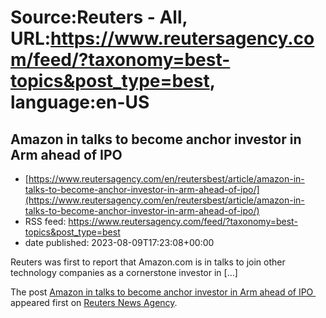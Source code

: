 # Source:Reuters - All, URL:https://www.reutersagency.com/feed/?taxonomy=best-topics&post_type=best, language:en-US

## Amazon in talks to become anchor investor in Arm ahead of IPO
 - [https://www.reutersagency.com/en/reutersbest/article/amazon-in-talks-to-become-anchor-investor-in-arm-ahead-of-ipo/](https://www.reutersagency.com/en/reutersbest/article/amazon-in-talks-to-become-anchor-investor-in-arm-ahead-of-ipo/)
 - RSS feed: https://www.reutersagency.com/feed/?taxonomy=best-topics&post_type=best
 - date published: 2023-08-09T17:23:08+00:00

<p>Reuters was first to report that Amazon.com is in talks to join other technology companies as a cornerstone investor in [&#8230;]</p>
<p>The post <a href="https://www.reutersagency.com/en/reutersbest/article/amazon-in-talks-to-become-anchor-investor-in-arm-ahead-of-ipo/" rel="nofollow">Amazon in talks to become anchor investor in Arm ahead of IPO </a> appeared first on <a href="https://www.reutersagency.com/en/" rel="nofollow">Reuters News Agency</a>.</p>

